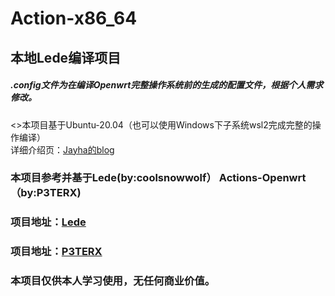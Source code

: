 <!DOCTYPE html>
<html lang="en">
<head>

</head>
<body>
    <h1>Action-x86_64</h1>
    <h2>本地Lede编译项目</h2>
    <h5>.config文件为在编译Openwrt完整操作系统前的生成的配置文件，根据个人需求修改。</h5>
    <>本项目基于Ubuntu-20.04（也可以使用Windows下子系统wsl2完成完整的操作编译）<br />详细介绍页：<a href="http://www.huadao.art/">Jayha的blog</a></h3>
    <h3>本项目参考并基于Lede(by:coolsnowwolf） Actions-Openwrt（by:P3TERX)</h3> 
    <h3>项目地址：<a href="https://github.com/coolsnowwolf/lede">Lede</a></h3>
    <h3>项目地址：<a href="https://github.com/P3TERX/Actions-OpenWrt">P3TERX</a></h3>
    <h3>本项目仅供本人学习使用，无任何商业价值。</h3>
</body>
</html>